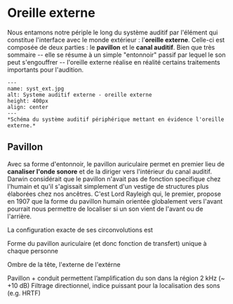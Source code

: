 
# Oreille externe

Nous entamons notre périple le long du système auditif par l'élément qui constitue l'interface avec le monde extérieur : l'**oreille externe**. Celle-ci est composée de deux parties : le **pavillon** et le **canal auditif**. Bien que très sommaire -- elle se résume à un simple "entonnoir" passif par lequel le son peut s'engouffrer -- l'oreille externe réalise en réalité certains traitements importants pour l'audition. 

```{figure} syst_ext_2.jpg
---
name: syst_ext.jpg
alt: Systeme auditif externe - oreille externe
height: 400px
align: center
---
*Schéma du système auditif périphérique mettant en évidence l'oreille externe.*
```

## Pavillon 

Avec sa forme d'entonnoir, le pavillon auriculaire permet en premier lieu de **canaliser l'onde sonore** et de la diriger vers l'intérieur du canal auditif. Darwin considérait que le pavillon n'avait pas de fonction specifique chez l'humain et qu'il s'agissait simplement d'un vestige de structures plus élaborées chez nos ancêtres. C'est Lord Rayleigh qui, le premier, propose en 1907 que la forme du pavillon humain orientée globalement vers l'avant pourrait nous permettre de localiser si un son vient de l'avant ou de l'arrière. 



La configuration exacte de ses circonvolutions est

Forme du pavillon auriculaire (et donc fonction de transfert) unique à chaque personne

Ombre de la tête, l'externe de l'extérne

Pavillon + conduit permettent l’amplification du son dans la région 2 kHz (~ +10 dB)
Filtrage directionnel, indice puissant pour la localisation des sons (e.g. HRTF)

